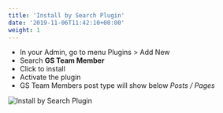 ```yaml
---
title: 'Install by Search Plugin'
date: '2019-11-06T11:42:10+00:00'
weight: 1
---
```

- In your Admin, go to menu Plugins > Add New
- Search **GS Team Member**
- Click to install
- Activate the plugin
- GS Team Members post type will show below *Posts / Pages*

![Install by Search Plugin](../images/Install_by_Search_GS_Team_Plugin.png)